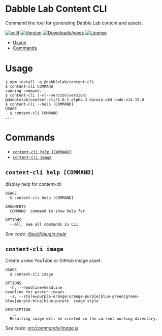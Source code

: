 Dabble Lab Content CLI
===========

Command line tool for generating Dabble Lab content and assets.

[![oclif](https://img.shields.io/badge/cli-oclif-brightgreen.svg)](https://oclif.io)
[![Version](https://img.shields.io/npm/v/content-cli.svg)](https://npmjs.org/package/content-cli)
[![Downloads/week](https://img.shields.io/npm/dw/content-cli.svg)](https://npmjs.org/package/content-cli)
[![License](https://img.shields.io/npm/l/content-cli.svg)](https://github.com/dabblelab/content-cli/blob/master/package.json)

<!-- toc -->
* [Usage](#usage)
* [Commands](#commands)
<!-- tocstop -->
# Usage
<!-- usage -->
```sh-session
$ npm install -g @dabblelab/content-cli
$ content-cli COMMAND
running command...
$ content-cli (-v|--version|version)
@dabblelab/content-cli/1.0.1-alpha.3 darwin-x64 node-v14.15.0
$ content-cli --help [COMMAND]
USAGE
  $ content-cli COMMAND
...
```
<!-- usagestop -->
# Commands
<!-- commands -->
* [`content-cli help [COMMAND]`](#content-cli-help-command)
* [`content-cli image`](#content-cli-image)

## `content-cli help [COMMAND]`

display help for content-cli

```
USAGE
  $ content-cli help [COMMAND]

ARGUMENTS
  COMMAND  command to show help for

OPTIONS
  --all  see all commands in CLI
```

_See code: [@oclif/plugin-help](https://github.com/oclif/plugin-help/blob/v3.2.2/src/commands/help.ts)_

## `content-cli image`

Create a new YouTube or GitHub image asset.

```
USAGE
  $ content-cli image

OPTIONS
  -h, --headline=headline                                                                headline for poster images
  -s, --style=purple-orange|orange-purple|blue-green|green-blue|purple-blue|blue-purple  image style

DESCRIPTION
  ...
  Resulting image will be created in the current working directory.
```

_See code: [src/commands/image.js](https://github.com/dabblelab/content-cli/blob/v1.0.1-alpha.3/src/commands/image.js)_
<!-- commandsstop -->
